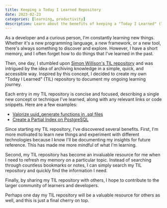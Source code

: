 ```yaml
---
title: Keeping a Today I Learned Repository
date: 2023-02-23
categories: [learning, productivity]
description: Learn about the benefits of keeping a "Today I Learned" (TIL) repository for documenting everything you learn as a developer or curious person. Never forget how to do something again with this simple, accessible way to archive your knowledge.
---
```


As a developer and a curious person, I'm constantly learning new things. Whether it's a new programming language, a new framework, or a new tool, there's always something to discover and explore. However, I have a short memory, and I often forget how to do things that I've learned in the past.

Then, one day, I stumbled upon [Simon Willison's TIL repository](https://til.simonwillison.net/) and was intrigued by the idea of archiving knowledge in a simple, quick, and accessible way. Inspired by this concept, I decided to create my own "Today I Learned" (TIL) repository to document my ongoing learning journey.

Each entry in my TIL repository is concise and focused, describing a single new concept or technique I've learned, along with any relevant links or code snippets. Here are a few examples:

- [Valorize uuid_generate functions in .sql files](https://github.com/PandaSekh/til/blob/main/sql/valorize_uuid_random_in_sql.md)
- [Create a Partial Index on PostgreSQL](https://github.com/PandaSekh/til/blob/main/postgresql/partial_index.md)

Since starting my TIL repository, I've discovered several benefits. First, I'm more motivated to learn new things and experiment with different technologies because I know I'll be documenting my insights for future reference. This has made me more mindful of what I'm learning.

Second, my TIL repository has become an invaluable resource for me when I need to refresh my memory on a particular topic. Instead of searching through countless bookmarks or notes, I can simply search my TIL repository and quickly find the information I need.

Finally, by sharing my TIL repository with others, I hope to contribute to the larger community of learners and developers. 

Perhaps one day my TIL repository will be a valuable resource for others as well, and this is just a final cherry on top.